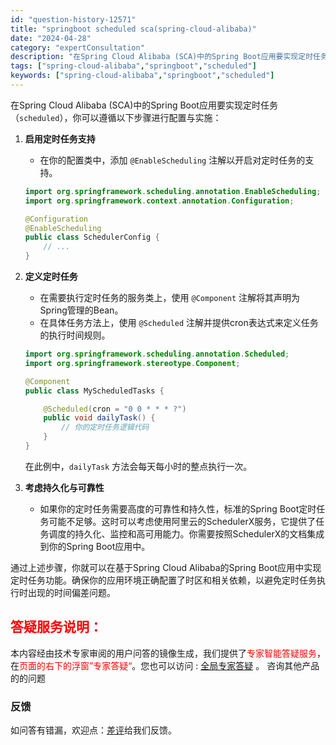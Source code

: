 ```yaml
---
id: "question-history-12571"
title: "springboot scheduled sca(spring-cloud-alibaba)"
date: "2024-04-28"
category: "expertConsultation"
description: "在Spring Cloud Alibaba (SCA)中的Spring Boot应用要实现定时任务（`scheduled`），你可以遵循以下步骤进行配置与实施：1. **启用定时任务支持**   - 在你的配置类中，添加 `@EnableScheduling` 注解以开启对定时任务的支持。   ``"
tags: ["spring-cloud-alibaba","springboot","scheduled"]
keywords: ["spring-cloud-alibaba","springboot","scheduled"]
---
```


在Spring Cloud Alibaba (SCA)中的Spring Boot应用要实现定时任务（`scheduled`），你可以遵循以下步骤进行配置与实施：

1. **启用定时任务支持**
   - 在你的配置类中，添加 `@EnableScheduling` 注解以开启对定时任务的支持。
   ```java
   import org.springframework.scheduling.annotation.EnableScheduling;
   import org.springframework.context.annotation.Configuration;

   @Configuration
   @EnableScheduling
   public class SchedulerConfig {
       // ...
   }
   ```

2. **定义定时任务**
   - 在需要执行定时任务的服务类上，使用 `@Component` 注解将其声明为Spring管理的Bean。
   - 在具体任务方法上，使用 `@Scheduled` 注解并提供cron表达式来定义任务的执行时间规则。
   ```java
   import org.springframework.scheduling.annotation.Scheduled;
   import org.springframework.stereotype.Component;

   @Component
   public class MyScheduledTasks {

       @Scheduled(cron = "0 0 * * * ?")
       public void dailyTask() {
           // 你的定时任务逻辑代码
       }
   }
   ```
   在此例中，`dailyTask` 方法会每天每小时的整点执行一次。

3. **考虑持久化与可靠性**
   - 如果你的定时任务需要高度的可靠性和持久性，标准的Spring Boot定时任务可能不足够。这时可以考虑使用阿里云的SchedulerX服务，它提供了任务调度的持久化、监控和高可用能力。你需要按照SchedulerX的文档集成到你的Spring Boot应用中。

通过上述步骤，你就可以在基于Spring Cloud Alibaba的Spring Boot应用中实现定时任务功能。确保你的应用环境正确配置了时区和相关依赖，以避免定时任务执行时出现的时间偏差问题。
## <font color="#FF0000">答疑服务说明：</font> 

本内容经由技术专家审阅的用户问答的镜像生成，我们提供了<font color="#FF0000">专家智能答疑服务</font>，在<font color="#FF0000">页面的右下的浮窗”专家答疑“</font>。您也可以访问 : [全局专家答疑](https://opensource.alibaba.com/chatBot) 。 咨询其他产品的的问题

### 反馈
如问答有错漏，欢迎点：[差评](https://ai.nacos.io/user/feedbackByEnhancerGradePOJOID?enhancerGradePOJOId=12664)给我们反馈。
